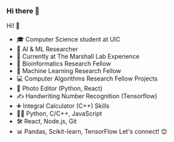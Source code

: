 ### Hi there 👋
Hi! 👋
- 🎓 Computer Science student at UIC
- 🧠 AI & ML Researcher
- 🏢 Currently at The Marshall Lab
Experience
- 🧬 Bioinformatics Research Fellow
- 🤖 Machine Learning Research Fellow
- 💻 Computer Algorithms Research Fellow
Projects
- 📸 Photo Editor (Python, React)
- ✍️ Handwriting Number Recognition (Tensorflow)
- ➕ Integral Calculator (C++)
Skills
- 👨‍💻 Python, C/C++, JavaScript
- 🛠️ React, Node.js, Git
- 📊 Pandas, Scikit-learn, TensorFlow
Let's connect! 😊

